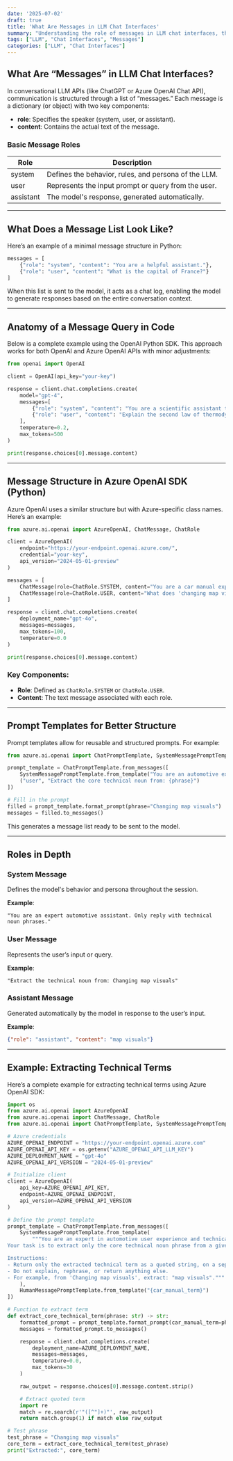 ```yaml
---
date: '2025-07-02'
draft: true
title: 'What Are Messages in LLM Chat Interfaces'
summary: "Understanding the role of messages in LLM chat interfaces, their structure, and how they facilitate communication between users and AI models."
tags: ["LLM", "Chat Interfaces", "Messages"]
categories: ["LLM", "Chat Interfaces"]
---
```


## What Are “Messages” in LLM Chat Interfaces?

In conversational LLM APIs (like ChatGPT or Azure OpenAI Chat API), communication is structured through a list of “messages.” Each message is a dictionary (or object) with two key components:

- **role**: Specifies the speaker (system, user, or assistant).
- **content**: Contains the actual text of the message.

### Basic Message Roles

| Role      | Description                                           |
|-----------|-------------------------------------------------------|
| system    | Defines the behavior, rules, and persona of the LLM.  |
| user      | Represents the input prompt or query from the user.   |
| assistant | The model's response, generated automatically.        |

---

## What Does a Message List Look Like?

Here’s an example of a minimal message structure in Python:

```python
messages = [
    {"role": "system", "content": "You are a helpful assistant."},
    {"role": "user", "content": "What is the capital of France?"}
]
```

When this list is sent to the model, it acts as a chat log, enabling the model to generate responses based on the entire conversation context.

---

## Anatomy of a Message Query in Code

Below is a complete example using the OpenAI Python SDK. This approach works for both OpenAI and Azure OpenAI APIs with minor adjustments:

```python
from openai import OpenAI

client = OpenAI(api_key="your-key")

response = client.chat.completions.create(
    model="gpt-4",
    messages=[
        {"role": "system", "content": "You are a scientific assistant that answers with detailed technical explanations."},
        {"role": "user", "content": "Explain the second law of thermodynamics."}
    ],
    temperature=0.2,
    max_tokens=500
)

print(response.choices[0].message.content)
```

---

## Message Structure in Azure OpenAI SDK (Python)

Azure OpenAI uses a similar structure but with Azure-specific class names. Here’s an example:

```python
from azure.ai.openai import AzureOpenAI, ChatMessage, ChatRole

client = AzureOpenAI(
    endpoint="https://your-endpoint.openai.azure.com/",
    credential="your-key",
    api_version="2024-05-01-preview"
)

messages = [
    ChatMessage(role=ChatRole.SYSTEM, content="You are a car manual expert."),
    ChatMessage(role=ChatRole.USER, content="What does 'changing map visuals' mean?")
]

response = client.chat.completions.create(
    deployment_name="gpt-4o",
    messages=messages,
    max_tokens=100,
    temperature=0.0
)

print(response.choices[0].message.content)
```

### Key Components:

- **Role**: Defined as `ChatRole.SYSTEM` or `ChatRole.USER`.
- **Content**: The text message associated with each role.

---

## Prompt Templates for Better Structure

Prompt templates allow for reusable and structured prompts. For example:

```python
from azure.ai.openai import ChatPromptTemplate, SystemMessagePromptTemplate

prompt_template = ChatPromptTemplate.from_messages([
    SystemMessagePromptTemplate.from_template("You are an automotive expert."),
    ("user", "Extract the core technical noun from: {phrase}")
])

# Fill in the prompt
filled = prompt_template.format_prompt(phrase="Changing map visuals")
messages = filled.to_messages()
```

This generates a message list ready to be sent to the model.

---

## Roles in Depth

### System Message

Defines the model's behavior and persona throughout the session.

**Example**:

```plaintext
"You are an expert automotive assistant. Only reply with technical noun phrases."
```

### User Message

Represents the user’s input or query.

**Example**:

```plaintext
"Extract the technical noun from: Changing map visuals"
```

### Assistant Message

Generated automatically by the model in response to the user’s input.

**Example**:

```json
{"role": "assistant", "content": "map visuals"}
```

---

## Example: Extracting Technical Terms

Here’s a complete example for extracting technical terms using Azure OpenAI SDK:

```python
import os
from azure.ai.openai import AzureOpenAI
from azure.ai.openai import ChatMessage, ChatRole
from azure.ai.openai import ChatPromptTemplate, SystemMessagePromptTemplate, HumanMessagePromptTemplate

# Azure credentials
AZURE_OPENAI_ENDPOINT = "https://your-endpoint.openai.azure.com"
AZURE_OPENAI_API_KEY = os.getenv("AZURE_OPENAI_API_LLM_KEY")
AZURE_DEPLOYMENT_NAME = "gpt-4o"
AZURE_OPENAI_API_VERSION = "2024-05-01-preview"

# Initialize client
client = AzureOpenAI(
    api_key=AZURE_OPENAI_API_KEY,
    endpoint=AZURE_OPENAI_ENDPOINT,
    api_version=AZURE_OPENAI_API_VERSION
)

# Define the prompt template
prompt_template = ChatPromptTemplate.from_messages([
    SystemMessagePromptTemplate.from_template(
        """You are an expert in automotive user experience and technical documentation.
Your task is to extract only the core technical noun phrase from a given car manual phrase.

Instructions:
- Return only the extracted technical term as a quoted string, on a separate line.
- Do not explain, rephrase, or return anything else.
- For example, from 'Changing map visuals', extract: "map visuals"."""
    ),
    HumanMessagePromptTemplate.from_template("{car_manual_term}")
])

# Function to extract term
def extract_core_technical_term(phrase: str) -> str:
    formatted_prompt = prompt_template.format_prompt(car_manual_term=phrase)
    messages = formatted_prompt.to_messages()

    response = client.chat.completions.create(
        deployment_name=AZURE_DEPLOYMENT_NAME,
        messages=messages,
        temperature=0.0,
        max_tokens=30
    )

    raw_output = response.choices[0].message.content.strip()

    # Extract quoted term
    import re
    match = re.search(r'"([^"]+)"', raw_output)
    return match.group(1) if match else raw_output

# Test phrase
test_phrase = "Changing map visuals"
core_term = extract_core_technical_term(test_phrase)
print("Extracted:", core_term)
```
